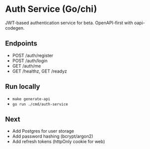 # Auth Service (Go/chi)

JWT-based authentication service for beta. OpenAPI-first with oapi-codegen.

## Endpoints
- POST /auth/register
- POST /auth/login
- GET /auth/me
- GET /healthz, GET /readyz

## Run locally
- `make generate-api`
- `go run ./cmd/auth-service`

## Next
- Add Postgres for user storage
- Add password hashing (bcrypt/argon2)
- Add refresh tokens (httpOnly cookie for web)

